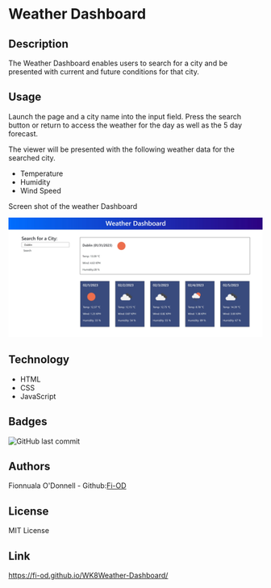 # Weather Dashboard

## Description
The Weather Dashboard  enables users to search for a city and be presented with current and future conditions for that city.


## Usage 
Launch the page and a city name into the input field. Press the search button or return to access the weather for the day as well as the 5 day forecast. 

The viewer will be presented with the following weather data for the searched city. 
* Temperature
* Humidity
* Wind Speed

Screen shot of the weather Dashboard

![Screen shot of the weather App](/assets/ScreenShot.jpg)

## Technology
* HTML
* CSS
* JavaScript

## Badges
![GitHub last commit](https://img.shields.io/github/last-commit/Fi-OD/WK8Weather-Dashboard?logo=GitHUB)


## Authors

Fionnuala O'Donnell - Github:[Fi-OD](https://github.com/Fi-OD)

## License

MIT License 

## Link
 https://fi-od.github.io/WK8Weather-Dashboard/